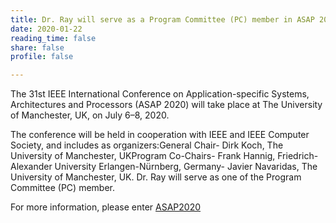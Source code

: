 ```yaml
---
title: Dr. Ray will serve as a Program Committee (PC) member in ASAP 2020
date: 2020-01-22
reading_time: false
share: false
profile: false

---
```

The 31st IEEE International Conference on Application-specific Systems, Architectures and Processors (ASAP 2020) will take place at The University of Manchester, UK, on July 6–8, 2020.  
<!--more-->

The conference will be held in cooperation with IEEE and IEEE Computer Society, and includes as organizers:General Chair- Dirk Koch, The University of Manchester, UKProgram Co-Chairs- Frank Hannig, Friedrich-Alexander University Erlangen-Nürnberg, Germany- Javier Navaridas, The University of Manchester, UK. Dr. Ray will serve as one of the Program Committee (PC) member. 

For more information, please enter
[ASAP2020](https://asap2020.cs.manchester.ac.uk)